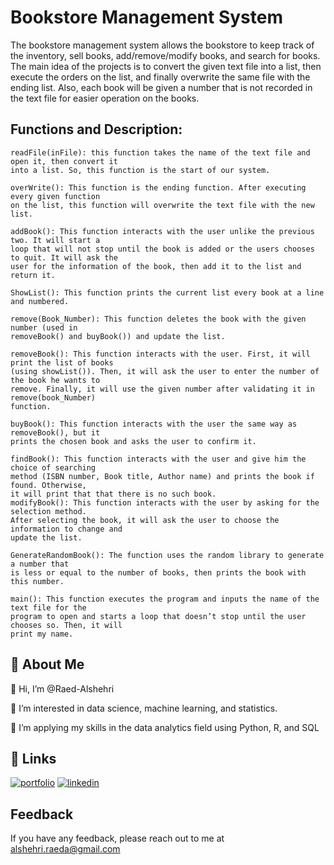 
# Bookstore Management System

 The bookstore management system allows the bookstore to keep track of the inventory, sell books, add/remove/modify books, and search for books. The main idea of the projects is to convert the given text file into a list, then execute the orders on the list, and finally overwrite the same file with the ending list. Also, each book will be given a number that is not recorded in the text file for easier operation on the books.
 
 ## Functions and Description:

```
readFile(inFile): this function takes the name of the text file and open it, then convert it
into a list. So, this function is the start of our system.
```
```
overWrite(): This function is the ending function. After executing every given function
on the list, this function will overwrite the text file with the new list.
```
```
addBook(): This function interacts with the user unlike the previous two. It will start a
loop that will not stop until the book is added or the users chooses to quit. It will ask the
user for the information of the book, then add it to the list and return it.
```
```
ShowList(): This function prints the current list every book at a line and numbered.
```
```
remove(Book_Number): This function deletes the book with the given number (used in
removeBook() and buyBook()) and update the list.
```
```
removeBook(): This function interacts with the user. First, it will print the list of books
(using showList()). Then, it will ask the user to enter the number of the book he wants to
remove. Finally, it will use the given number after validating it in remove(book_Number)
function.
```
```
buyBook(): This function interacts with the user the same way as removeBook(), but it
prints the chosen book and asks the user to confirm it.
```
```
findBook(): This function interacts with the user and give him the choice of searching
method (ISBN number, Book title, Author name) and prints the book if found. Otherwise,
it will print that that there is no such book.
modifyBook(): This function interacts with the user by asking for the selection method.
After selecting the book, it will ask the user to choose the information to change and
update the list.
```
```
GenerateRandomBook(): The function uses the random library to generate a number that
is less or equal to the number of books, then prints the book with this number.
```
```
main(): This function executes the program and inputs the name of the text file for the
program to open and starts a loop that doesn’t stop until the user chooses so. Then, it will
print my name.
```


## 🚀 About Me
👋 Hi, I’m @Raed-Alshehri

👀 I’m interested in data science, machine learning, and statistics.

🌱 I’m applying my skills in the data analytics field using Python, R, and SQL


## 🔗 Links
[![portfolio](https://img.shields.io/badge/my_portfolio-000?style=for-the-badge&logo=ko-fi&logoColor=white)](https://raed-alshehri.github.io/RaedAlshehri.github.io/)
[![linkedin](https://img.shields.io/badge/linkedin-0A66C2?style=for-the-badge&logo=linkedin&logoColor=white)](https://www.linkedin.com/in/raedalshehri/)


## Feedback

If you have any feedback, please reach out to me at alshehri.raeda@gmail.com



